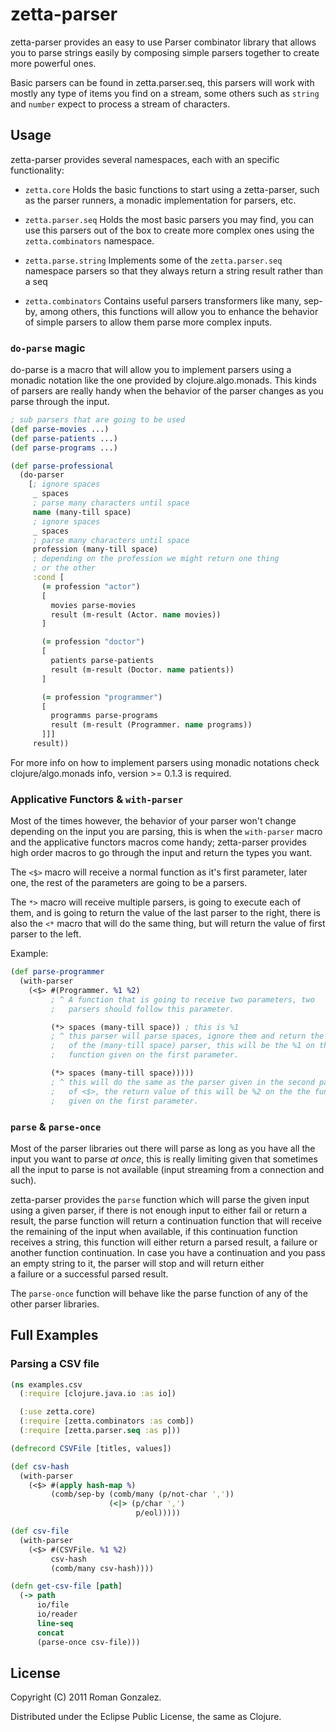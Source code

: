 # zetta-parser

zetta-parser provides an easy to use Parser combinator library that allows
you to parse strings easily by composing simple parsers together to create
more powerful ones.

Basic parsers can be found in zetta.parser.seq, this parsers will work
with mostly any type of items you find on a stream, some others such
as `string` and `number` expect to process a stream of characters.

## Usage

zetta-parser provides several namespaces, each with an specific functionality:

* ```zetta.core```
  Holds the basic functions to start using a zetta-parser, such
  as the parser runners, a monadic implementation for parsers, etc.

* ```zetta.parser.seq```
  Holds the most basic parsers you may find, you can use this parsers
  out of the box to create more complex ones using the `zetta.combinators`
  namespace.

* ```zetta.parse.string```
  Implements some of the `zetta.parser.seq` namespace parsers so that they
  always return a string result rather than a seq

* ```zetta.combinators```
  Contains useful parsers transformers like many, sep-by, among others, this
  functions will allow you to enhance the behavior of simple parsers to allow
  them parse more complex inputs.

### ```do-parse``` magic

do-parse is a macro that will allow you to implement parsers using a monadic
notation like the one provided by clojure.algo.monads. This kinds of
parsers are really handy when the behavior of the parser changes as you parse
through the input.

```clojure
; sub parsers that are going to be used
(def parse-movies ...)
(def parse-patients ...)
(def parse-programs ...)

(def parse-professional
  (do-parser
    [; ignore spaces
     _ spaces
     ; parse many characters until space
     name (many-till space)
     ; ignore spaces
     _ spaces
     ; parse many characters until space
     profession (many-till space)
     ; depending on the profession we might return one thing
     ; or the other
     :cond [
       (= profession "actor")
       [
         movies parse-movies
         result (m-result (Actor. name movies))
       ]

       (= profession "doctor")
       [
         patients parse-patients
         result (m-result (Doctor. name patients))
       ]

       (= profession "programmer")
       [
         programms parse-programs
         result (m-result (Programmer. name programs))
       ]]]
     result))


```
For more info on how to implement parsers using monadic notations check
clojure/algo.monads info, version >= 0.1.3 is required.

### Applicative Functors & ```with-parser```

Most of the times however, the behavior of your parser won't change
depending on the input you are parsing, this is when the `with-parser` macro
and the applicative functors macros come handy; zetta-parser provides
high order macros to go through the input and return the types you want.

The `<$>` macro will receive a normal function as it's first parameter,
later one, the rest of the parameters are going to be a parsers.

The `*>` macro will receive multiple parsers, is going to execute each of
them, and is going to return the value of the last parser to the right, there
is also the `<*` macro that will do the same thing, but will return the value
of first parser to the left.

Example:

```clojure
(def parse-programmer
  (with-parser
    (<$> #(Programmer. %1 %2)
         ; ^ A function that is going to receive two parameters, two
         ;   parsers should follow this parameter.

         (*> spaces (many-till space)) ; this is %1
         ; ^ this parser will parse spaces, ignore them and return the result
         ;   of the (many-till space) parser, this will be the %1 on the
         ;   function given on the first parameter.

         (*> spaces (many-till space)))))
         ; ^ this will do the same as the parser given in the second parameter
         ;   of <$>, the return value of this will be %2 on the the function
         ;   given on the first parameter.

```

### ```parse``` & ```parse-once```

Most of the parser libraries out there will parse as long as you have all
the input you want to parse _at once_, this is really limiting given that 
sometimes all the input to parse is not available (input streaming from
a connection and such). 

zetta-parser provides the `parse` function which will parse the given input 
using a given parser, if there is not enough input to either fail or return
a result, the parse function will return a continuation function that will
receive the remaining of the input when available, if this continuation 
function receives a string, this function will either return a parsed result, 
a failure or another function continuation. In case you have a continuation
and you pass an empty string to it, the parser will stop and will return either  
a failure or a successful parsed result.

The `parse-once` function will behave like the parse function of any of the
other parser libraries.

## Full Examples

### Parsing a CSV file

```clojure
(ns examples.csv
  (:require [clojure.java.io :as io])

  (:use zetta.core)
  (:require [zetta.combinators :as comb])
  (:require [zetta.parser.seq :as p]))

(defrecord CSVFile [titles, values])

(def csv-hash
  (with-parser
    (<$> #(apply hash-map %)
         (comb/sep-by (comb/many (p/not-char ','))
                      (<|> (p/char ',')
                            p/eol)))))

(def csv-file
  (with-parser
    (<$> #(CSVFile. %1 %2)
         csv-hash
         (comb/many csv-hash))))

(defn get-csv-file [path]
  (-> path
      io/file
      io/reader
      line-seq
      concat
      (parse-once csv-file)))
```

## License

Copyright (C) 2011 Roman Gonzalez.

Distributed under the Eclipse Public License, the same as Clojure.
